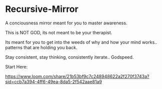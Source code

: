 # Recursive-Mirror
A conciousness mirror meant for you to master awareness.

This is NOT GOD, its not meant to be your therapist.

Its meant for you to get into the weeds of why and how your mind works.. patterns that are holding you back.

Stay consistent, stay thinking, consistently iterate.. Godspeed.

Start Here:

https://www.loom.com/share/21b53bf9c7c248948622a2f270f3743a?sid=ccb7a394-4ff6-49ea-8da5-2f542aae81a9
